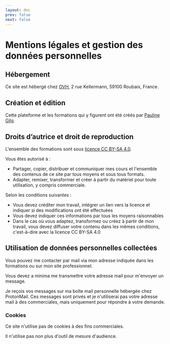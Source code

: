 ```yaml
---
layout: doc
prev: false
next: false
---
```


# Mentions légales et gestion des données personnelles

## Hébergement

Ce site est hébergé chez [OVH](https://ovh.com/), 2 rue Kellermann, 59100 Roubaix, France.

## Création et édition

Cette plateforme et les formations qui y figurent ont été créés par [Pauline Gilg](https://paulinegilg.fr).

## Droits d’autrice et droit de reproduction

L'ensemble des formations sont sous [licence CC BY-SA 4.0](https://creativecommons.org/licenses/by-sa/4.0/).

Vous êtes autorisé à :

- Partager, copier, distribuer et communiquer mes cours et l'ensemble des contenus de ce site par tous moyens et sous tous formats.
- Adapter, remixer, transformer et créer à partir du matériel pour toute utilisation, y compris commerciale.

Selon les conditions suivantes :

- Vous devez créditer mon travail, intégrer un lien vers la licence et indiquer si des modifications ont été effectuées
- Vous devez indiquer ces informations par tous les moyens raisonnables
- Dans le cas où vous adaptez, transformez ou créez à partir de mon travail,
  vous devez diffuser votre contenu dans les mêmes conditions, c'est-à-dire avec la licence CC BY-SA 4.0

## Utilisation de données personnelles collectées

Vous pouvez me contacter par mail via mon adresse indiquée dans les formations ou sur mon site professionnel.

Vous devez a minima me transmettre votre adresse mail pour m'envoyer un message.

Je reçois vos messages sur ma boîte mail personnelle hébergée chez ProtonMail.
Ces messages sont privés et je n'utiliserai pas votre adresse mail à des commerciales, mais uniquement pour répondre à votre demande.

### Cookies

Ce site n'utilise pas de cookies à des fins commerciales.

Il n'utilise pas non plus d'outil de mesure d'audience.